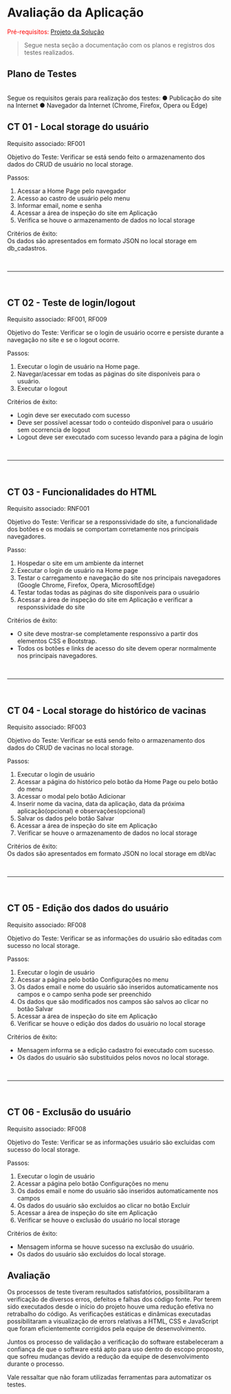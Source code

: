 # Avaliação da Aplicação

<span style="color:red">Pré-requisitos: <a href="6-Implementação.md"> Projeto da Solução</a></span>


> Segue nesta seção a documentação com os planos e registros dos testes realizados.

## Plano de Testes
<br>
Segue os requisitos gerais para realização dos testes:
● Publicação do site na Internet
● Navegador da Internet (Chrome, Firefox, Opera ou Edge)

CT 01 - Local storage do usuário
-------
Requisito associado: RF001

Objetivo do Teste: Verificar se está sendo feito o armazenamento dos dados do CRUD de usuário no local storage.

Passos:
1. Acessar a Home Page pelo navegador
2. Acesso ao castro de usuário pelo menu
3. Informar email, nome e senha
4. Acessar a área de inspeção do site em Aplicação
5. Verifica se houve o armazenamento de dados no local storage

Critérios de êxito: <br>
Os dados são apresentados em formato JSON no local storage em db_cadastros.

<br>
<hr>
<br>

CT 02 - Teste de login/logout
----------
Requisito associado: RF001, RF009

Objetivo do Teste: Verificar se o login de usuário ocorre e persiste durante a navegação no site e se o logout ocorre.

Passos:
1. Executar o login de usuário na Home page.
2. Navegar/acessar em todas as páginas do site disponíveis para o usuário.
3. Executar o logout

Critérios de êxito: 
- Login deve ser executado com sucesso
- Deve ser possível acessar todo o conteúdo disponível para o usuário sem ocorrencia de logout
- Logout deve ser executado com sucesso levando para a página de login

<br>
<hr>
<br>

CT 03 - Funcionalidades do HTML
---------------------------
Requisito associado: RNF001

Objetivo do Teste: Verificar se a responssividade do site, a funcionalidade dos botões e os modais se comportam corretamente nos principais navegadores.

Passo:
1. Hospedar o site em um ambiente da internet
2. Executar o login de usuário na Home page
3. Testar o carregamento e navegação do site nos principais navegadores (Google Chrome, Firefox, Opera, MicrosoftEdge)
4. Testar todas  todas as páginas do site disponíveis para o usuário
5. Acessar a área de inspeção do site em Aplicação e verificar a responssividade do site

Critérios de êxito: 
- O site deve mostrar-se completamente responssivo a partir dos elementos CSS e Bootstrap.
- Todos os botões e links de acesso do site devem operar normalmente nos principais navegadores.

<br>
<hr>
<br>

CT 04 - Local storage do histórico de vacinas
---------------
Requisito associado: RF003

Objetivo do Teste: Verificar se está sendo feito o armazenamento dos dados do CRUD de vacinas no local storage.

Passos:
1. Executar o login de usuário
2. Acessar a página do histórico pelo botão da Home Page ou pelo botão do menu
3. Acessar o modal pelo botão Adicionar
4. Inserir nome da vacina, data da aplicação, data da próxima aplicação(opcional) e observações(opcional)
5. Salvar os dados pelo botão Salvar
6. Acessar a área de inspeção do site em Aplicação
7. Verificar se houve o armazenamento de dados no local storage

Critérios de êxito: <br>
Os dados são apresentados em formato JSON no local storage em dbVac

<br>
<hr>
<br>

CT 05 - Edição dos dados do usuário
-----------------
Requisito associado: RF008

Objetivo do Teste: Verificar se as informações do usuário são editadas com sucesso no local storage.

Passos:
1. Executar o login de usuário
2. Acessar a página pelo botão Configurações no menu
3. Os dados email e nome do usuário são inseridos automaticamente nos campos e o campo senha pode ser preenchido 
4. Os dados que são modificados nos campos são salvos ao clicar no botão Salvar
5. Acessar a área de inspeção do site em Aplicação
6. Verificar se houve o edição dos dados do usuário no local storage 

Critérios de êxito: 
- Mensagem informa se a edição cadastro foi executado com sucesso.
- Os dados do usuário são substituidos pelos novos no local storage.

<br>
<hr>
<br>


CT 06 - Exclusão do usuário
-----------------
Requisito associado: RF008

Objetivo do Teste: Verificar se as informações usuário são excluidas com sucesso do local storage.

Passos:
1. Executar o login de usuário
2. Acessar a página pelo botão Configurações no menu
3. Os dados email e nome do usuário são inseridos automaticamente nos campos
4. Os dados do usuário são excluidos ao clicar no botão Excluir
5. Acessar a área de inspeção do site em Aplicação
6. Verificar se houve o exclusão do usuário no local storage 

Critérios de êxito: 
- Mensagem informa se houve sucesso na exclusão do usuário.
- Os dados do usuário são excluidos do local storage.

## Avaliação

Os processos de teste tiveram resultados satisfatórios, possibilitaram a verificação de diversos erros, defeitos e falhas dos código fonte. Por terem sido executados desde o início do projeto houve uma redução efetiva no retrabalho do código. As verificações estáticas e dinâmicas executadas possibilitaram a visualização de errors relativas a HTML, CSS e JavaScript que foram eficientemente corrigidos pela equipe de desenvolvimento.

Juntos os processo de validação a verificação do software estabeleceram a confiança de que o software está apto para uso dentro do escopo proposto, que sofreu mudanças devido a redução da equipe de desenvolvimento durante o processo. 

Vale ressaltar que não foram utilizadas ferramentas para automatizar os testes.
